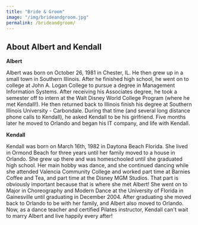 ```yaml
---
title: "Bride & Groom"
image: "/img/brideandgroom.jpg"
permalink: /brideandgroom/
---
```


## About Albert and Kendall

**Albert**

Albert was born on October 26, 1981 in Chester, IL. He then grew up in a small town in Southern Illinois. After he finished high school, he went on to college at John A. Logan College to pursue a degree in Management Information Systems. After receiving his Associates degree, he took a semester off to intern at the Walt Disney World College Program (where he met Kendall!). He then returned back to Illinois finish his degree at Southern Illinois University - Carbondale. During that time (and several long distance phone calls to Kendall), he asked Kendall to be his girlfriend. Five months later he moved to Orlando and began his IT company, and life with Kendall.

**Kendall**

Kendall was born on March 16th, 1982 in Daytona Beach Florida. She lived in Ormond Beach for three years until her family moved to a house in Orlando. She grew up there and was homeschooled until she graduated high school. Her main hobby was dance, and she continued dancing while she attended Valencia Community College and worked part time at Barnies Coffee and Tea, and part time at the Disney MGM Studios. That part is obviously important because that is where she met Albert! She went on to Major in Choreography and Modern Dance at the University of Florida in Gainesville until graduating in December 2004. After graduating she moved back to Orlando to be with her family, and Albert also moved to Orlando. Now, as a dance teacher and certified Pilates instructor, Kendall can't wait to marry Albert and live happily every after!
